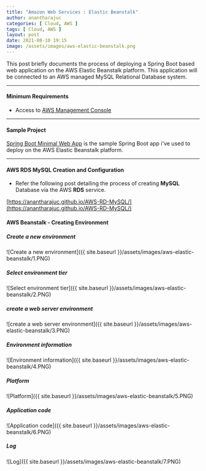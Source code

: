 ```yaml
---
title: "Amazon Web Services : Elastic Beanstalk"
author: anantharajuc
categories: [ Cloud, AWS ]
tags: [ Cloud, AWS ]
layout: post
date: 2021-08-10 19:15
image: /assets/images/aws-elastic-beanstalk.png
---
```


This post briefly documents the process of deploying a Spring Boot based web application on the AWS Elastic Beanstalk platform. This application will be connected to an AWS managed MySQL Relational Database system.

---

#### Minimum Requirements

- Access to [AWS Management Console](https://aws.amazon.com/console/)

---

#### Sample Project

[Spring Boot Minimal Web App](https://github.com/AnanthaRajuC/Spring-Boot-Minimal-Web-App) is the sample Spring Boot app i've used to deploy on the AWS Elastic Beanstalk platform.

---

#### AWS RDS MySQL Creation and Configuration

- Refer the following post detailing the process of creating **MySQL** Database via the AWS **RDS** service.

[https://anantharajuc.github.io/AWS-RD-MySQL/](https://anantharajuc.github.io/AWS-RD-MySQL/)

#### AWS Beanstalk - Creating Environment

##### Create a new environment

![Create a new environment]({{ site.baseurl }}/assets/images/aws-elastic-beanstalk/1.PNG) 

##### Select environment tier

![Select environment tier]({{ site.baseurl }}/assets/images/aws-elastic-beanstalk/2.PNG) 

##### create a web server environment

![create a web server environment]({{ site.baseurl }}/assets/images/aws-elastic-beanstalk/3.PNG) 

##### Environment information

![Environment information]({{ site.baseurl }}/assets/images/aws-elastic-beanstalk/4.PNG) 

##### Platform

![Platform]({{ site.baseurl }}/assets/images/aws-elastic-beanstalk/5.PNG) 

##### Application code

![Application code]({{ site.baseurl }}/assets/images/aws-elastic-beanstalk/6.PNG) 

##### Log

![Log]({{ site.baseurl }}/assets/images/aws-elastic-beanstalk/7.PNG) 

